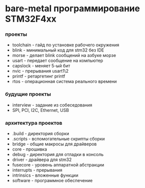 # bare-metal программирование STM32F4xx

### проекты
- toolchain - гайд по установке рабочего окружения
- blink - минимальный код для stm32 без IDE
- morse - делает blink сообщений на азбуке морзе
- usart - передает сообщение на компьютер
- capslock - меняет 5-ый бит
- nvic - прерывания usart1\2
- printf - ретаргетинг printf
- rtos - операционная система реального времени

### будущие проекты
- interview - задание из собеседования
- SPI, PCI, I2C, Ethernet, USB

### архитектура проектов
- .build - директория сборки
- .scripts - вспомогательные скрипты сборки
- bridge - общие макросы для драйверов
- core - прошивка
- debug - директория для отладки в консоль
- driver - драйвера для stm32
- fusecore - уровень аппаратной абстракции
- interrupts - прерывания
- intrinsics - вложенные функции
- software - программное обеспечение